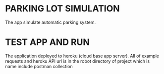 # PARKING LOT SIMULATION
The app simulate automatic parking system.

# TEST APP AND RUN
The application deployed to heroku (cloud base app server).
All of example requests and heroku API url is in the robot directory 
of project which is name include postman collection
